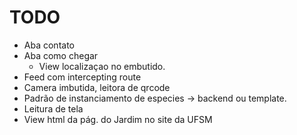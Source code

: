 # TODO
- Aba contato
- Aba como chegar
  - View localizaçao no embutido.
- Feed com intercepting route
- Camera imbutida, leitora de qrcode
- Padrão de instanciamento de especies -> backend ou template.
- Leitura de tela
- View html da pág. do Jardim no site da UFSM
